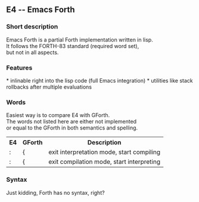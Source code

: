 <h2>E4 -- Emacs Forth</h2>

<h3>Short description</h3>
Emacs Forth is a partial Forth implementation written in lisp.<br>
It follows the FORTH-83 standard (required word set),<br>
but not in all aspects. <br>

<h3>Features</h3>
* inlinable right into the lisp code (full Emacs integration)
* utilities like stack rollbacks after multiple evaluations

<h3>Words</h3>
Easiest way is to compare E4 with GForth.<br>
The words not listed here are either not implemented<br>
or equal to the GForth in both semantics and spelling.<br>

<table>
  <tr>
    <th>E4</th>
    <th>GForth</th>
    <th>Description</th>
  </tr>
  <tr>
    <td>:</td>
    <td>{</td>
    <td>exit interpretation mode, start compiling</td>
  </tr>
  <tr>
    <td>:</td>
    <td>{</td>
    <td>exit compilation mode, start interpreting</td>
  </tr>
</table>

<h3>Syntax</h3>
Just kidding, Forth has no syntax, right?<br>
